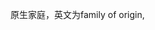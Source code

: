 
原生家庭，英文为family of origin,











<!--stackedit_data:
eyJoaXN0b3J5IjpbLTg2ODczNzgyLC01MjI4NDYwMjgsLTExNT
M2MTkwMTVdfQ==
-->